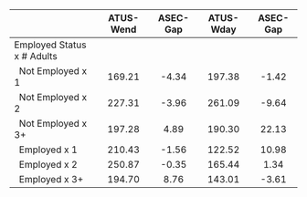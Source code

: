 
|                      |    ATUS-Wend |     ASEC-Gap |    ATUS-Wday |     ASEC-Gap |
| -------------------- | :----------: | :----------: | :----------: | :----------: |
| Employed Status x # Adults |              |              |              |              |
| &nbsp;&nbsp;Not Employed x 1 |       169.21 |        -4.34 |       197.38 |        -1.42 |
| &nbsp;&nbsp;Not Employed x 2 |       227.31 |        -3.96 |       261.09 |        -9.64 |
| &nbsp;&nbsp;Not Employed x 3+ |       197.28 |         4.89 |       190.30 |        22.13 |
| &nbsp;&nbsp;Employed x 1 |       210.43 |        -1.56 |       122.52 |        10.98 |
| &nbsp;&nbsp;Employed x 2 |       250.87 |        -0.35 |       165.44 |         1.34 |
| &nbsp;&nbsp;Employed x 3+ |       194.70 |         8.76 |       143.01 |        -3.61 |

